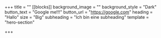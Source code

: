 +++
title = ""
[[blocks]]
background_image = ""
background_style = "Dark"
button_text = "Google me!!!"
button_url = "https://google.com"
heading = "Hallo"
size = "Big"
subheading = "Ich bin eine subheading"
template = "hero-section"

+++
